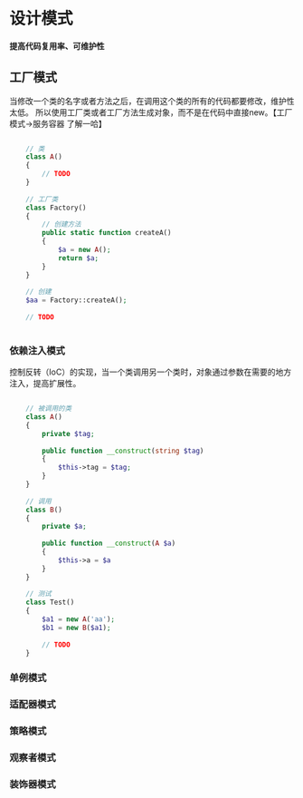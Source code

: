 # 设计模式
#### 提高代码复用率、可维护性

## 工厂模式
当修改一个类的名字或者方法之后，在调用这个类的所有的代码都要修改，维护性太低。
所以使用工厂类或者工厂方法生成对象，而不是在代码中直接new。【工厂模式->服务容器 了解一哈】

```php

    // 类
    class A()
    {
        // TODO
    }
    
    // 工厂类
    class Factory()
    {
        // 创建方法
        public static function createA()
        {
            $a = new A();
            return $a;
        }
    }
    
    // 创建
    $aa = Factory::createA();
    
    // TODO
   
```
### 依赖注入模式
控制反转（IoC）的实现，当一个类调用另一个类时，对象通过参数在需要的地方注入，提高扩展性。

```php

    // 被调用的类
    class A()
    {
        private $tag;
        
        public function __construct(string $tag)
        {
            $this->tag = $tag;
        }
    }
    
    // 调用
    class B()
    {
        private $a;
        
        public function __construct(A $a)
        {
            $this->a = $a
        }
    }
    
    // 测试
    class Test()
    {
        $a1 = new A('aa');
        $b1 = new B($a1);
        
        // TODO
    }

```

### 单例模式


### 适配器模式
### 策略模式
### 观察者模式
### 装饰器模式

